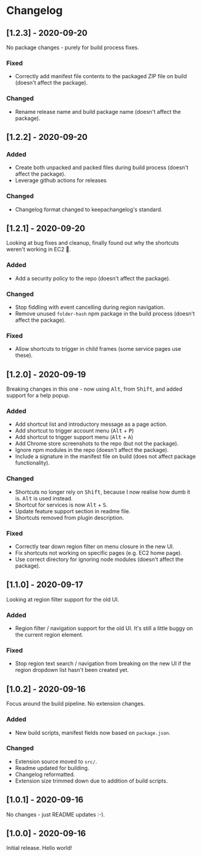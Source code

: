 # Changelog

## [1.2.3] - 2020-09-20

No package changes - purely for build process fixes.

### Fixed
- Correctly add manifest file contents to the packaged ZIP file on build (doesn't affect the package).  

### Changed
- Rename release name and build package name (doesn't affect the package).

## [1.2.2] - 2020-09-20

### Added
- Create both unpacked and packed files during build process (doesn't affect the package).
- Leverage github actions for releases

### Changed
- Changelog format changed to keepachangelog's standard.

## [1.2.1] - 2020-09-20

Looking at bug fixes and cleanup, finally found out why the shortcuts weren't working in EC2 🙌. 

### Added
- Add a security policy to the repo (doesn't affect the package).

### Changed
- Stop fiddling with event cancelling during region navigation.
- Remove unused `folder-hash` npm package in the build process (doesn't affect the package).

### Fixed
- Allow shortcuts to trigger in child frames (some service pages use these).

## [1.2.0] - 2020-09-19

Breaking changes in this one - now using <kbd>Alt</kbd>, from <kbd>Shift</kbd>, and added support for a help popup.

### Added
- Add shortcut list and introductory message as a page action.
- Add shortcut to trigger account menu (<kbd>Alt</kbd> + <kbd>P</kbd>)
- Add shortcut to trigger support menu (<kbd>Alt</kbd> + <kbd>A</kbd>)
- Add Chrome store screenshots to the repo (but not the package).
- Ignore npm modules in the repo (doesn't affect the package).
- Include a signature in the manifest file on build (does not affect package functionality).

### Changed
- Shortcuts no longer rely on <kbd>Shift</kbd>, because I now realise how dumb it is. <kbd>Alt</kbd> is used instead.
- Shortcut for services is now <kbd>Alt</kbd> + <kbd>S</kbd>.
- Update feature support section in readme file.
- Shortcuts removed from plugin description.

### Fixed
- Correctly tear down region filter on menu closure in the new UI.
- Fix shortcuts not working on specific pages (e.g. EC2 home page).
- Use correct directory for ignoring node modules (doesn't affect the package).

## [1.1.0] - 2020-09-17

Looking at region filter support for the old UI.

### Added
- Region filter / navigation support for the old UI. It's still a little buggy on the current region element.

### Fixed
- Stop region text search / navigation from breaking on the new UI if the region dropdown list
hasn't been created yet.  

## [1.0.2] - 2020-09-16

Focus around the build pipeline. No extension changes.

### Added
- New build scripts, manifest fields now based on `package.json`.

### Changed
- Extension source moved to `src/`.
- Readme updated for building.
- Changelog reformatted.
- Extension size trimmed down due to addition of build scripts.

## [1.0.1] - 2020-09-16

No changes - just README updates :-).

## [1.0.0] - 2020-09-16

Initial release. Hello world!
